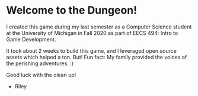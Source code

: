 # Welcome to the Dungeon! 

I created this game during my last semester as a Computer Science student at the University of Michigan in Fall 2020 as part of EECS 494: Intro to Game Development. 

It took about 2 weeks to build this game, and I leveraged open source assets which helped a ton. But! Fun fact: My family provided the voices of the perishing adventures. :) 

Good luck with the clean up!
- Riley